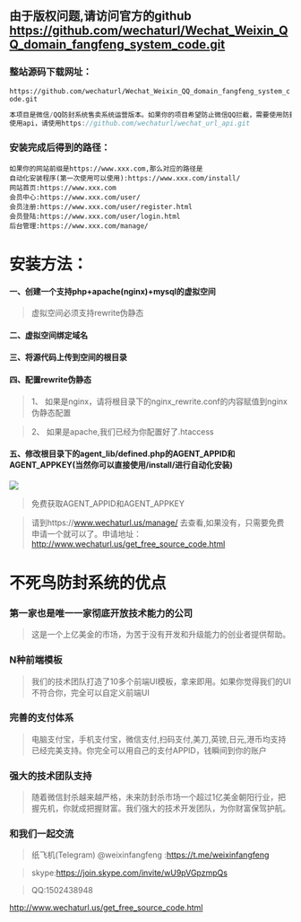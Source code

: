 ## 由于版权问题,请访问官方的github https://github.com/wechaturl/Wechat_Weixin_QQ_domain_fangfeng_system_code.git

### 整站源码下载网址：
`https://github.com/wechaturl/Wechat_Weixin_QQ_domain_fangfeng_system_code.git`

```javascript
本项目是微信/QQ防封系统售卖系统运营版本。如果你的项目希望防止微信QQ拦截，需要使用防封系统，请访问http://www.wechaturl.us
使用api，请使用https://github.com/wechaturl/wechat_url_api.git
```

### 安装完成后得到的路径：

    如果你的网站前缀是https://www.xxx.com,那么对应的路径是
    自动化安装程序(第一次使用可以使用):https://www.xxx.com/install/
    网站首页:https://www.xxx.com
    会员中心:https://www.xxx.com/user/
    会员注册:https://www.xxx.com/user/register.html
    会员登陆:https://www.xxx.com/user/login.html
    后台管理:https://www.xxx.com/manage/

# 安装方法：

#### 一、创建一个支持php+apache(nginx)+mysql的虚拟空间

> 虚拟空间必须支持rewrite伪静态

#### 二、虚拟空间绑定域名

#### 三、将源代码上传到空间的根目录

#### 四、配置rewrite伪静态

> 1、 如果是nginx，请将根目录下的nginx_rewrite.conf的内容赋值到nginx伪静态配置

> 2、 如果是apache,我们已经为你配置好了.htaccess

#### 五、修改根目录下的agent_lib/defined.php的AGENT_APPID和AGENT_APPKEY(当然你可以直接使用/install/进行自动化安装)
![](https://raw.githubusercontent.com/wechaturl/Wechat_Weixin_QQ_domain_fangfeng_system_code/master/own_static/guide_documents/install_page.png)

> 免费获取AGENT_APPID和AGENT_APPKEY

> 请到https://www.wechaturl.us/manage/ 去查看,如果没有，只需要免费申请一个就可以了。申请地址：http://www.wechaturl.us/get_free_source_code.html

# 不死鸟防封系统的优点

### 第一家也是唯一一家彻底开放技术能力的公司

> 这是一个上亿美金的市场，为苦于没有开发和升级能力的创业者提供帮助。

### N种前端模板

> 我们的技术团队打造了10多个前端UI模板，拿来即用。如果你觉得我们的UI不符合你，完全可以自定义前端UI

### 完善的支付体系

> 电脑支付宝，手机支付宝，微信支付,扫码支付,美刀,英镑,日元,港币均支持已经完美支持。你完全可以用自己的支付APPID，钱瞬间到你的账户

### 强大的技术团队支持

> 随着微信封杀越来越严格，未来防封杀市场一个超过1亿美金朝阳行业，把握先机，你就成把握财富。我们强大的技术开发团队，为你财富保驾护航。

### 和我们一起交流

> 纸飞机(Telegram) @weixinfangfeng :https://t.me/weixinfangfeng

> skype:https://join.skype.com/invite/wU9pVGpzmpQs

> QQ:1502438948

http://www.wechaturl.us/get_free_source_code.html
